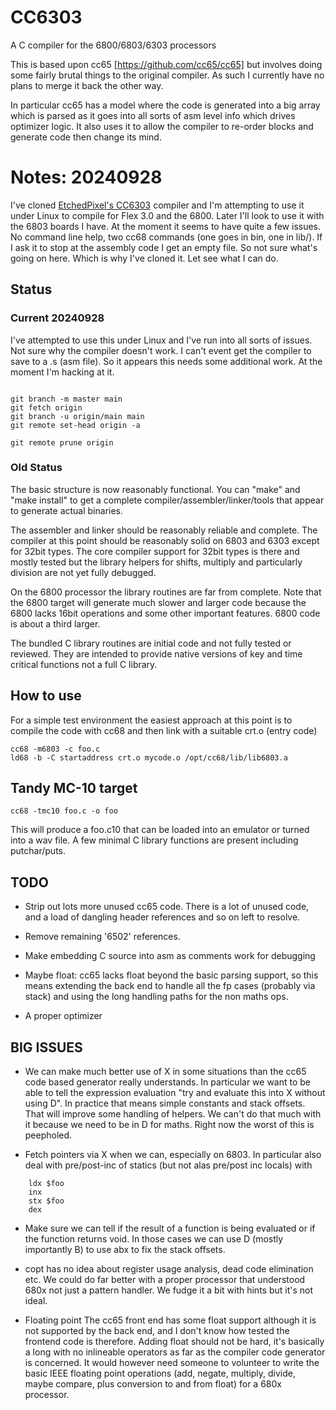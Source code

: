 # CC6303

A C compiler for the 6800/6803/6303 processors

This is based upon cc65 [https://github.com/cc65/cc65] but involves doing
some fairly brutal things to the original compiler. As such I currently have
no plans to merge it back the other way.

In particular cc65 has a model where the code is generated into a big array
which is parsed as it goes into all sorts of asm level info which drives
optimizer logic. It also uses it to allow the compiler to re-order blocks
and generate code then change its mind.

# Notes: 20240928

I've cloned [EtchedPixel's CC6303](https://github.com/EtchedPixels/CC6303)
compiler and I'm attempting to use it under Linux to compile for Flex
3.0 and the 6800. Later I'll look to use it with the 6803 boards I
have. At the moment it seems to have quite a few issues. No command
line help, two cc68 commands (one goes in bin, one in lib/). If I ask
it to stop at the assembly code I get an empty file. So not sure
what's going on here. Which is why I've cloned it. Let see what I can
do.

## Status

### Current 20240928

I've attempted to use this under Linux and I've run into all sorts of
issues. Not sure why the compiler doesn't work. I can't event get the
compiler to save to a .s (asm file). So it appears this needs some
additional work. At the moment I'm hacking at it.

```

git branch -m master main
git fetch origin
git branch -u origin/main main
git remote set-head origin -a

git remote prune origin

```

### Old Status
The basic structure is now reasonably functional. You can "make" and "make
install" to get a complete compiler/assembler/linker/tools that appear
to generate actual binaries.

The assembler and linker should be reasonably reliable and complete. The
compiler at this point should be reasonably solid on 6803 and 6303 except for
32bit types. The core compiler support for 32bit types is there and mostly
tested but the library helpers for shifts, multiply and particularly division
are not yet fully debugged.

On the 6800 processor the library routines are far from complete. Note that
the 6800 target will generate much slower and larger code because the 6800
lacks 16bit operations and some other important features. 6800 code is about
a third larger.

The bundled C library routines are initial code and not fully tested or reviewed.
They are intended to provide native versions of key and time critical functions
not a full C library.

## How to use

For a simple test environment the easiest approach at this point is to
compile the code with cc68 and then link with a suitable crt.o (entry code)

````
cc68 -m6803 -c foo.c
ld68 -b -C startaddress crt.o mycode.o /opt/cc68/lib/lib6803.a
````

## Tandy MC-10 target

````
cc68 -tmc10 foo.c -o foo
````

This will produce a foo.c10 that can be loaded into an emulator or turned
into a wav file. A few minimal C library functions are present including
putchar/puts.

## TODO

- Strip out lots more unused cc65 code. There is a lot of unused code,
  and a load of dangling header references and so on left to resolve.

- Remove remaining '6502' references.

- Make embedding C source into asm as comments work for debugging

- Maybe float: cc65 lacks float beyond the basic parsing support, so this
  means extending the back end to handle all the fp cases (probably via
  stack) and using the long handling paths for the non maths ops.

- A proper optimizer

## BIG ISSUES

- We can make much better use of X in some situations than the cc65 code
  based generator really understands. In particular we want to be able to
  tell the expression evaluation "try and evaluate this into X without using
  D". In practice that means simple constants and stack offsets. That will
  improve some handling of helpers. We can't do that much with it because
  we need to be in D for maths. Right now the worst of this is peepholed.

- Fetch pointers via X when we can, especially on 6803. In particular also
  deal with pre/post-inc of statics (but not alas pre/post inc locals) with

````
	ldx $foo
	inx
	stx $foo
	dex
````
- Make sure we can tell if the result of a function is being evaluated or if
  the function returns void. In those cases we can use D (mostly importantly
  B) to use abx to fix the stack offsets.

- copt has no idea about register usage analysis, dead code elimination etc.
  We could do far better with a proper processor that understood 680x not
  just a pattern handler. We fudge it a bit with hints but it's not ideal.

- Floating point
  The cc65 front end has some float support although it is not supported by
  the back end, and I don't know how tested the frontend code is therefore.
  Adding float should not be hard, it's basically a long with no inlineable
  operators as far as the compiler code generator is concerned. It would
  however need someone to volunteer to write the basic IEEE floating point
  operations (add, negate, multiply, divide, maybe compare, plus conversion
  to and from float) for a 680x processor.
